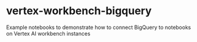 # vertex-workbench-bigquery
Example notebooks to demonstrate how to connect BigQuery to notebooks on Vertex AI workbench instances
